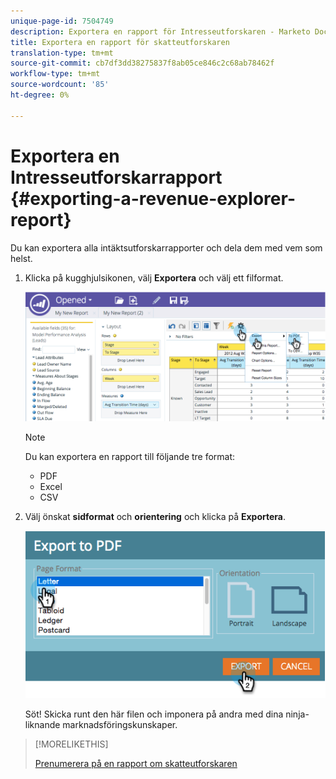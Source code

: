 ```yaml
---
unique-page-id: 7504749
description: Exportera en rapport för Intresseutforskaren - Marketo Docs - Produktdokumentation
title: Exportera en rapport för skatteutforskaren
translation-type: tm+mt
source-git-commit: cb7df3dd38275837f8ab05ce846c2c68ab78462f
workflow-type: tm+mt
source-wordcount: '85'
ht-degree: 0%

---
```



# Exportera en Intresseutforskarrapport {#exporting-a-revenue-explorer-report}

Du kan exportera alla intäktsutforskarrapporter och dela dem med vem som helst.

1. Klicka på kugghjulsikonen, välj **Exportera** och välj ett filformat.

   ![](assets/image2015-3-26-14-3a2-3a19.png)

   >[!NOTE]
   >
   >Du kan exportera en rapport till följande tre format:
   >
   >* PDF
   >* Excel
   >* CSV


1. Välj önskat **sidformat** och **orientering** och klicka på **Exportera**.

   ![](assets/image2015-3-27-16-3a18-3a34.png)

   Söt! Skicka runt den här filen och imponera på andra med dina ninja-liknande marknadsföringskunskaper.

>[!MORELIKETHIS]
>
>[Prenumerera på en rapport om skatteutforskaren](/help/marketo/product-docs/reporting/revenue-cycle-analytics/revenue-explorer/subscribe-to-a-revenue-explorer-report.md)
